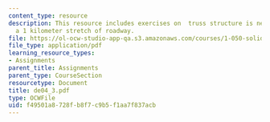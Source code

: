 ```yaml
---
content_type: resource
description: This resource includes exercises on  truss structure is needed to support
  a 1 kilometer stretch of roadway.
file: https://ol-ocw-studio-app-qa.s3.amazonaws.com/courses/1-050-solid-mechanics-fall-2004/f49501a8728fb8f7c9b5f1aa7f837acb_de04_3.pdf
file_type: application/pdf
learning_resource_types:
- Assignments
parent_title: Assignments
parent_type: CourseSection
resourcetype: Document
title: de04_3.pdf
type: OCWFile
uid: f49501a8-728f-b8f7-c9b5-f1aa7f837acb
---
```

